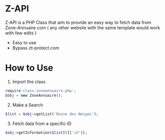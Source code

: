 # Z-API
Z-API is a PHP Class that aim to provide an easy way to fetch data from Zone-Annuaire.com ( any other website with the same template would work with few edits )
* Easy to use
* Bypass zt-protect.com
# How to Use
1. Import the class
```php
require'class.zoneannuaire.php';
$obj = new ZoneAnnuaire();
   ```
2. Make a Search
```php
$list = $obj->getList('Reine des Neiges');
   ```
3. Fetch data from a specific ID
```php
$obj->getInformation($list[0]['id']);
   ```
